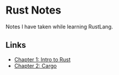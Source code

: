 # Rust Notes

Notes I have taken while learning RustLang.

## Links

- [Chapter 1: Intro to Rust](/ch-1-intro.md)
- [Chapter 2: Cargo](/ch-2-cargo.md)
